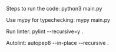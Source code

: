 Steps to run the code: python3 main.py

Use mypy for typechecking: mypy main.py

Run linter: pylint --recursive=y .

Autolint: autopep8 --in-place --recursive .